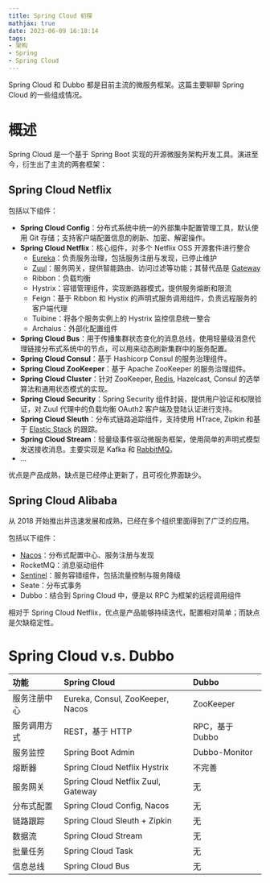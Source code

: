 ```yaml
---
title: Spring Cloud 初探
mathjax: true
date: 2023-06-09 16:18:14
tags:
- 架构
- Spring
- Spring Cloud
---
```


Spring Cloud 和 Dubbo 都是目前主流的微服务框架。这篇主要聊聊 Spring Cloud 的一些组成情况。

<!-- more -->

# 概述

Spring Cloud 是一个基于 Spring Boot 实现的开源微服务架构开发工具。演进至今，衍生出了主流的两套框架：


## Spring Cloud Netflix

包括以下组件：

* **Spring Cloud Config**：分布式系统中统一的外部集中配置管理工具，默认使用 Git 存储；支持客户端配置信息的刷新、加密、解密操作。
* **Spring Cloud Netflix**：核心组件，对多个 Netflix OSS 开源套件进行整合
    * [Eureka](/2023/10/19/spring-cloud-service-regiscovery/#Eureka)：负责服务治理，包括服务注册与发现，已停止维护
    * [Zuul](/2023/10/05/spring-cloud-gateway/#Zuul)：服务网关，提供智能路由、访问过滤等功能；其替代品是 [Gateway](/2023/10/05/spring-cloud-gateway/#Gateway)
    * Ribbon：负载均衡
    * Hystrix：容错管理组件，实现断路器模式，提供服务熔断和限流
    * Feign：基于 Ribbon 和 Hystix 的声明式服务调用组件，负责远程服务的客户端代理
    * Tuibine：将各个服务实例上的 Hystrix 监控信息统一整合
    * Archaius：外部化配置组件
* **Spring Cloud Bus**：用于传播集群状态变化的消息总线，使用轻量级消息代理链接分布式系统中的节点，可以用来动态刷新集群中的服务配置。
* **Spring Cloud Consul**：基于 Hashicorp Consul 的服务治理组件。
* **Spring Cloud ZooKeeper**：基于 Apache ZooKeeper 的服务治理组件。
* **Spring Cloud Cluster**：针对 ZooKeeper, [Redis](/2021/07/29/redis-basics), Hazelcast, Consul 的选举算法和通用状态模式的实现。
* **Spring Cloud Security**：Spring Security 组件封装，提供用户验证和权限验证，对 Zuul 代理中的负载均衡 OAuth2 客户端及登陆认证进行支持。
* **Spring Cloud Sleuth**：分布式链路追踪组件，支持使用 HTrace, Zipkin 和基于 [Elastic Stack](/2022/02/09/es/#ELK) 的跟踪。
* **Spring Cloud Stream**：轻量级事件驱动微服务框架，使用简单的声明式模型发送接收消息。主要实现是 Kafka 和 [RabbitMQ](/2021/07/21/rabbitmq)。
* ...

优点是产品成熟，缺点是已经停止更新了，且可视化界面缺少。


## Spring Cloud Alibaba

从 2018 开始推出并迅速发展和成熟，已经在多个组织里面得到了广泛的应用。

包括以下组件：

* [Nacos](/2023/10/19/spring-cloud-service-regiscovery/#Nacos)：分布式配置中心、服务注册与发现
* RocketMQ：消息驱动组件
* [Sentinel](//#Sentinel)：服务容错组件，包括流量控制与服务降级
* Seate：分布式事务
* Dubbo：结合到 Spring Cloud 中，便是以 RPC 为框架的远程调用组件

相对于 Spring Cloud Netflix，优点是产品能够持续迭代，配置相对简单；而缺点是欠缺稳定性。


# Spring Cloud v.s. Dubbo

|   功能     |           Spring Cloud             |   Dubbo        |
| :--------  | :--------------------------------- | :------------- |
| 服务注册中心 | Eureka, Consul, ZooKeeper, Nacos   | ZooKeeper      |
| 服务调用方式 | REST，基于 HTTP                     | RPC，基于 Dubbo |
| 服务监控    | Spring Boot Admin                  | Dubbo-Monitor  |
| 熔断器      | Spring Cloud Netflix Hystrix       | 不完善          |
| 服务网关    | Spring Cloud Netflix Zuul, Gateway | 无              |
| 分布式配置  | Spring Cloud Config, Nacos         | 无              |
| 链路跟踪    | Spring Cloud Sleuth + Zipkin       | 无              |
| 数据流     | Spring Cloud Stream                 | 无              |
| 批量任务    | Spring Cloud Task                  | 无              |
| 信息总线    | Spring Cloud Bus                   | 无              |
